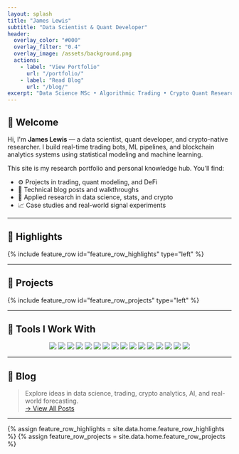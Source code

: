 ```yaml
---
layout: splash
title: "James Lewis"
subtitle: "Data Scientist & Quant Developer"
header:
  overlay_color: "#000"
  overlay_filter: "0.4"
  overlay_image: /assets/background.png
  actions:
    - label: "View Portfolio"
      url: "/portfolio/"
    - label: "Read Blog"
      url: "/blog/"
excerpt: "Data Science MSc • Algorithmic Trading • Crypto Quant Research"
---
```


## 👋 Welcome

Hi, I'm **James Lewis** — a data scientist, quant developer, and crypto-native researcher. I build real-time trading bots, ML pipelines, and blockchain analytics systems using statistical modeling and machine learning.

This site is my research portfolio and personal knowledge hub. You’ll find:

- ⚙️ Projects in trading, quant modeling, and DeFi
- 📘 Technical blog posts and walkthroughs
- 🧠 Applied research in data science, stats, and crypto
- 📈 Case studies and real-world signal experiments

---

## 🚀 Highlights

{% include feature_row id="feature_row_highlights" type="left" %}

---

## 📂 Projects

{% include feature_row id="feature_row_projects" type="left" %}

---

## 🧰 Tools I Work With

<p align="center" style="max-width: 900px; margin: auto; font-size: 14px;">
  <img src="https://img.shields.io/badge/Python-3776AB?style=flat-square&logo=python&logoColor=white"/>
  <img src="https://img.shields.io/badge/R-276DC3?style=flat-square&logo=r&logoColor=white"/>
  <img src="https://img.shields.io/badge/SQL-336791?style=flat-square&logo=mysql&logoColor=white"/>
  <img src="https://img.shields.io/badge/PostgreSQL-4169E1?style=flat-square&logo=postgresql&logoColor=white"/>
  <img src="https://img.shields.io/badge/Jupyter-F37626?style=flat-square&logo=jupyter&logoColor=white"/>
  <img src="https://img.shields.io/badge/RStudio-75AADB?style=flat-square&logo=rstudio&logoColor=white"/>
  <img src="https://img.shields.io/badge/Quarto-8DD6F9?style=flat-square&logo=quarto&logoColor=white"/>
  <img src="https://img.shields.io/badge/FastAPI-009688?style=flat-square&logo=fastapi&logoColor=white"/>
  <img src="https://img.shields.io/badge/Git-F05032?style=flat-square&logo=git&logoColor=white"/>
  <img src="https://img.shields.io/badge/GitHub-181717?style=flat-square&logo=github&logoColor=white"/>
  <img src="https://img.shields.io/badge/Pandas-150458?style=flat-square&logo=pandas&logoColor=white"/>
  <img src="https://img.shields.io/badge/Scikit--Learn-F7931E?style=flat-square&logo=scikitlearn&logoColor=white"/>
  <img src="https://img.shields.io/badge/LightGBM-2C2C2C?style=flat-square&logo=lightgbm&logoColor=white"/>
  <img src="https://img.shields.io/badge/PyTorch-EE4C2C?style=flat-square&logo=pytorch&logoColor=white"/>
  <img src="https://img.shields.io/badge/LangChain-000000?style=flat-square&logo=langchain&logoColor=white"/>
  <img src="https://img.shields.io/badge/Kaggle-20BEFF?style=flat-square&logo=kaggle&logoColor=white"/>
</p>

---

## 📝 Blog

> Explore ideas in data science, trading, crypto analytics, AI, and real-world forecasting.  
> [→ View All Posts](/blog/)

---

{% assign feature_row_highlights = site.data.home.feature_row_highlights %}
{% assign feature_row_projects = site.data.home.feature_row_projects %}
